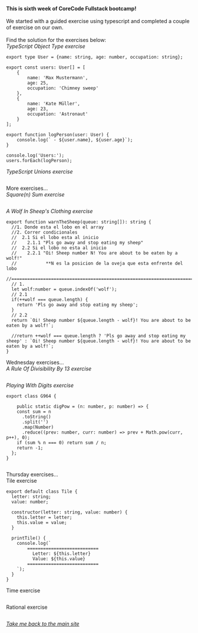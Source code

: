 **This is sixth week of CoreCode Fullstack bootcamp!**<br><br>
We started with a guided exercise using typescript and completed a couple of exercise on our own.<br><br>
Find the solution for the exercises below:<br>
*TypeScript Object Type exercise*<br>
```
export type User = {name: string, age: number, occupation: string};

export const users: User[] = [
    {
        name: 'Max Mustermann',
        age: 25,
        occupation: 'Chimney sweep'
    },
    {
        name: 'Kate Müller',
        age: 23,
        occupation: 'Astronaut'
    }
];

export function logPerson(user: User) {
    console.log(` - ${user.name}, ${user.age}`);
}

console.log('Users:');
users.forEach(logPerson);
```

*TypeScript Unions exercise*<br>
```
```
More exercises...<br>
*Square(n) Sum exercise*<br>
```
```
*A Wolf In Sheep's Clothing exercise*<br>
```
export function warnTheSheep(queue: string[]): string {
  //1. Donde esta el lobo en el array
  //2. Correr condicionales
  //  2.1 Si el lobo esta al inicio
  //    2.1.1 "Pls go away and stop eating my sheep"
  //  2.2 Si el lobo no esta al inicio
  //    2.2.1 "Oi! Sheep number N! You are about to be eaten by a wolf!"
  //           **N es la posicion de la oveja que esta enfrente del lobo
  //======================================================================
  // 1. 
  let wolf:number = queue.indexOf('wolf');
  // 2.1
  if(++wolf === queue.length) {
    return 'Pls go away and stop eating my sheep';
  }
  // 2.2
  return `Oi! Sheep number ${queue.length - wolf}! You are about to be eaten by a wolf!`;
  
  //return ++wolf === queue.length ? 'Pls go away and stop eating my sheep' : `Oi! Sheep number ${queue.length - wolf}! You are about to be eaten by a wolf!`;
}
```
Wednesday exercises...<br>
*A Rule Of Divisibility By 13 exercise*<br>
```
```
*Playing With Digits exercise*<br>
```
export class G964 {

    public static digPow = (n: number, p: number) => {
    const sum = n
      .toString()
      .split('')
      .map(Number)
      .reduce((prev: number, curr: number) => prev + Math.pow(curr, p++), 0);
    if (sum % n === 0) return sum / n;
    return -1;
  };
}
  
```
Thursday exercises...<br>
Tile exercise
```
export default class Tile {
  letter: string;
  value: number;

  constructor(letter: string, value: number) {
    this.letter = letter;
    this.value = value;
  }

  printTile() {
    console.log(`
        ===========================
          Letter: ${this.letter}
          Value: ${this.value}
        ===========================
    `);
  }
}
```
Time exercise
```

```
Rational exercise
```
```
*[Take me back to the main site](https://github.com/victorok17/CoreCode_ReadMe)*
